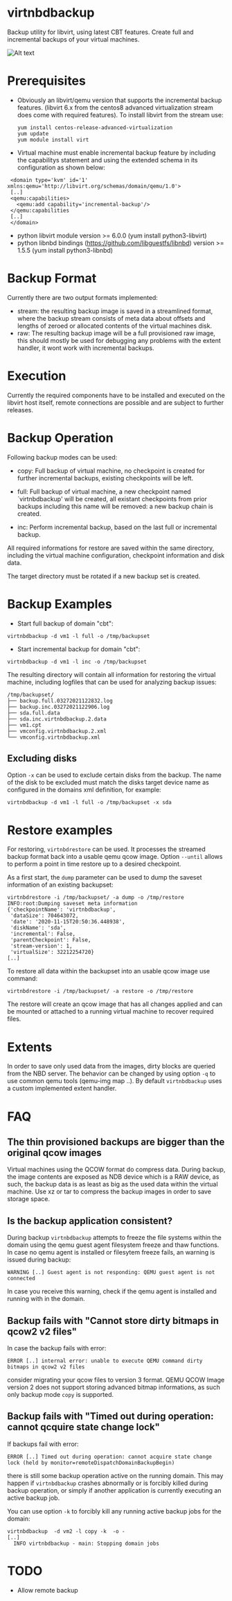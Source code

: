 # virtnbdbackup

Backup utility for libvirt, using latest CBT features. Create full and incremental backups of your virtual machines.

![Alt text](screenshot.jpg?raw=true "Title")

# Prerequisites

* Obviously an libvirt/qemu version that supports the incremental backup
  features. (libvirt 6.x from the centos8 advanced virtualization stream does
  come with required features). To install libvirt from the stream use:

  ```
  yum install centos-release-advanced-virtualization
  yum update
  yum module install virt
  ```

* Virtual machine must enable incremental backup feature by
  including the capabilitys statement and using the extended schema 
  in its configuration as shown below:
 
 ```
  <domain type='kvm' id='1' xmlns:qemu='http://libvirt.org/schemas/domain/qemu/1.0'>
  [..]
  <qemu:capabilities>
    <qemu:add capability='incremental-backup'/>
  </qemu:capabilities
  [..]
  </domain>
 ```
 
 * python libvirt module version  >= 6.0.0 (yum install python3-libvirt)
 * python libnbd bindings (https://github.com/libguestfs/libnbd) version >= 1.5.5 (yum install python3-libnbd)

# Backup Format

Currently there are two output formats implemented:

 * stream: the resulting backup image is saved in a streamlined format,
   where the backup stream consists of meta data about offsets and lengths
   of zeroed or allocated contents of the virtual machines disk.
 * raw: The resulting backup image will be a full provisioned raw image,
   this should mostly be used for debugging any problems with the extent
   handler, it wont work with incremental backups.
   
# Execution

Currently the required components have to be installed and executed on the
libvirt host itself, remote connections are possible and are subject to
further releases.

# Backup Operation

Following backup modes can be used:

* copy: Full backup of virtual machine, no checkpoint is created for further
  incremental backups, existing checkpoints will be left.

* full: Full backup of virtual machine, a new checkpoint named `virtnbdbackup'
  will be created, all existant checkpoints from prior backups including this name
  will be removed: a new backup chain is created.

* inc: Perform incremental backup, based on the last full or incremental backup.

All required informations for restore are saved within the same directory,
including the virtual machine configuration, checkpoint information and disk
data.

The target directory must be rotated if a new backup set is created.

# Backup Examples

* Start full backup of domain "cbt":

```
virtnbdbackup -d vm1 -l full -o /tmp/backupset
```

* Start incremental backup for domain "cbt":

```
virtnbdbackup -d vm1 -l inc -o /tmp/backupset
```

The resulting directory will contain all information for restoring the virtual
machine, including logfiles that can be used for analyzing backup issues:

```
/tmp/backupset/
├── backup.full.03272021122832.log
├── backup.inc.03272021122906.log
├── sda.full.data
├── sda.inc.virtnbdbackup.2.data
├── vm1.cpt
├── vmconfig.virtnbdbackup.2.xml
└── vmconfig.virtnbdbackup.xml
```

## Excluding disks

Option `-x` can be used to exclude certain disks from the backup. The name of
the disk to be excluded must match the disks target device name as configured
in the domains xml definition, for example:

```
virtnbdbackup -d vm1 -l full -o /tmp/backupset -x sda
```

# Restore examples

For restoring, `virtnbdrestore` can be used. It processes the streamed backup
format back into a usable qemu qcow image. Option `--until` allows to perform a
point in time restore up to a desired checkpoint.

As a first start, the `dump` parameter can be used to dump the saveset
information of an existing backupset:

```
virtnbdrestore -i /tmp/backupset/ -a dump -o /tmp/restore 
INFO:root:Dumping saveset meta information
{'checkpointName': 'virtnbdbackup',
 'dataSize': 704643072,
 'date': '2020-11-15T20:50:36.448938',
 'diskName': 'sda',
 'incremental': False,
 'parentCheckpoint': False,
 'stream-version': 1,
 'virtualSize': 32212254720}
[..]
```

To restore all data within the backupset into an usable qcow image use
command:

```
virtnbdrestore -i /tmp/backupset/ -a restore -o /tmp/restore
```

The restore will create an qcow image that has all changes applied and can be
mounted or attached to a running virtual machine to recover required files.

# Extents

In order to save only used data from the images, dirty blocks are queried from
the NBD server. The behavior can be changed by using option `-q` to use common
qemu tools (qemu-img map ..). By default `virtnbdbackup` uses a custom
implemented extent handler.

# FAQ
## The thin provisioned backups are bigger than the original qcow images

Virtual machines using the QCOW format do compress data. During backup, the image
contents are exposed as NDB device which is a RAW device, as such, the backup data
is as least as big as the used data within the virtual machine. Use xz or tar to
compress the backup images in order to save storage space.

## Is the backup application consistent?

During backup `virtnbdbackup` attempts to freeze the file systems within the
domain using the qemu guest agent filesystem freeze and thaw functions.  In
case no qemu agent is installed or filesytem freeze fails, an warning is issued
during backup:

```
WARNING [..] Guest agent is not responding: QEMU guest agent is not connected
```

In case you receive this warning, check if the qemu agent is installed and
running with in the domain.

## Backup fails with "Cannot store dirty bitmaps in qcow2 v2 files"

In case the backup fails with error:

```
ERROR [..] internal error: unable to execute QEMU command dirty bitmaps in qcow2 v2 files
```

consider migrating your qcow files to version 3 format. QEMU QCOW Image version
2 does not support storing advanced bitmap informations, as such only backup mode
`copy` is supported.

## Backup fails with "Timed out during operation: cannot qcquire state change lock"

If backups fail with error:

```
ERROR [..] Timed out during operation: cannot acquire state change lock (held by monitor=remoteDispatchDomainBackupBegin)
```

there is still some backup operation active on the running domain. This may happen
if `virtnbdbackup` crashes abnormally or is forcibly killed during backup operation,
or simply if another application is currently executing an active backup job.

You can use option `-k` to forcibly kill any running active backup jobs for the
domain:

```
virtnbdbackup  -d vm2 -l copy -k  -o -
[..]
  INFO virtnbdbackup - main: Stopping domain jobs
```

# TODO

 * Allow remote backup
